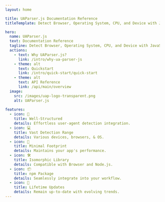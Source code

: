 ```yaml
---
layout: home

title: UAParser.js Documentation Reference
titleTemplate: Detect Browser, Operating System, CPU, and Device with JavaScript

hero:
  name: UAParser.js
  text: Documentation Reference
  tagline: Detect Browser, Operating System, CPU, and Device with JavaScript
  actions:
    - text: Why UAParser.js?
      link: /intro/why-ua-parser-js
    - theme: alt
      text: Quickstart
      link: /intro/quick-start/quick-start
    - theme: alt
      text: API Reference
      link: /api/main/overview
  image:
    src: /images/uap-logo-transparent.png
    alt: UAParser.js
    
features:
  - icon: 👔
    title: Well-Structured
    details: Effortless user-agent detection integration.
  - icon: 💻
    title: Vast Detection Range
    details: Various devices, browsers, & OS.
  - icon: 🥾
    title: Minimal Footprint
    details: Maintains your app's performance.
  - icon: 🛠️
    title: Isomorphic Library
    details: Compatible with Browser and Node.js.
  - icon: 📦
    title: npm Package
    details: Seamlessly integrate into your workflow.
  - icon: 📆
    title: Lifetime Updates
    details: Remain up-to-date with evolving trends.
---
```


<style>
:root {
  --vp-home-hero-name-color: transparent;
  --vp-home-hero-name-background: -webkit-linear-gradient(120deg, #bd34fe 30%, #41d1ff);

  --vp-home-hero-image-background-image: linear-gradient(-45deg, #bd34fe 50%, #47caff 50%);
  --vp-home-hero-image-filter: blur(44px);
}

@media (min-width: 640px) {
  :root {
    --vp-home-hero-image-filter: blur(56px);
  }
}

@media (min-width: 960px) {
  :root {
    --vp-home-hero-image-filter: blur(68px);
  }
}
</style>
